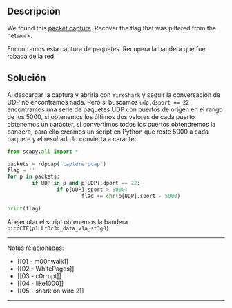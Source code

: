 ## Descripción
We found this [packet capture](https://jupiter.challenges.picoctf.org/static/b506393b6f9d53b94011df000c534759/capture.pcap). Recover the flag that was pilfered from the network.

Encontramos esta captura de paquetes. Recupera la bandera que fue robada de la red.
## Solución
Al descargar la captura y abrirla con `WireShark` y seguir la conversación de UDP no encontramos nada. Pero si buscamos `udp.dsport == 22` encontramos una serie de paquetes UDP con puertos de origen en el rango de los 5000, si obtenemos los últimos dos valores de cada puerto obtenemos un carácter, si convertimos todos los puertos obtendremos la bandera, para ello creamos un script en Python que reste 5000 a cada paquete y el resultado lo convierta a carácter.

```python
from scapy.all import *

packets = rdpcap('capture.pcap')
flag = ''
for p in packets:
        if UDP in p and p[UDP].dport == 22:
                if p[UDP].sport > 5000:
                        flag += chr(p[UDP].sport - 5000)

print(flag)
```

Al ejecutar el script obtenemos la bandera `picoCTF{p1LLf3r3d_data_v1a_st3g0}`

---
Notas relacionadas:
- [[01 - m00nwalk]]
- [[02 - WhitePages]]
- [[03 - c0rrupt]]
- [[04 - like1000]]
- [[05 - shark on wire 2]]
---